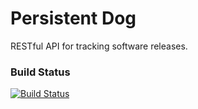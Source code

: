 # Persistent Dog

RESTful API for tracking software releases.

### Build Status

[![Build Status](https://travis-ci.org/willis7/Persistent-Dog.svg?branch=master)](https://travis-ci.org/willis7/Persistent-Dog)

